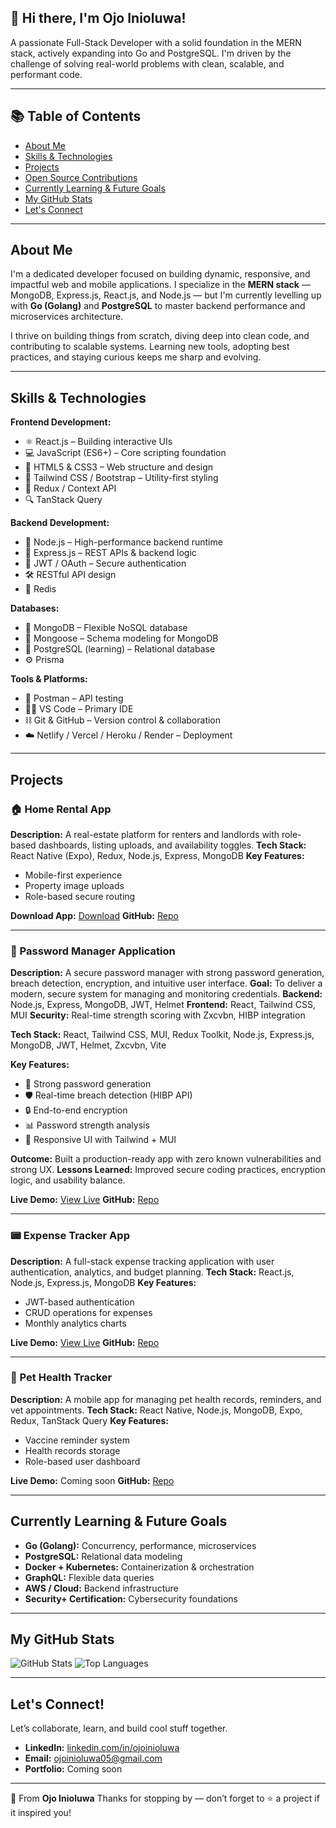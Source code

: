 ## 👋 Hi there, I'm Ojo Inioluwa!

A passionate Full-Stack Developer with a solid foundation in the MERN stack, actively expanding into Go and PostgreSQL. I'm driven by the challenge of solving real-world problems with clean, scalable, and performant code.

---

## 📚 Table of Contents

- [About Me](#about-me)
- [Skills & Technologies](#skills--technologies)
- [Projects](#projects)
- [Open Source Contributions](#open-source-contributions)
- [Currently Learning & Future Goals](#currently-learning--future-goals)
- [My GitHub Stats](#my-github-stats)
- [Let's Connect](#lets-connect)

---

## About Me

I'm a dedicated developer focused on building dynamic, responsive, and impactful web and mobile applications. I specialize in the **MERN stack** — MongoDB, Express.js, React.js, and Node.js — but I'm currently levelling up with **Go (Golang)** and **PostgreSQL** to master backend performance and microservices architecture.

I thrive on building things from scratch, diving deep into clean code, and contributing to scalable systems. Learning new tools, adopting best practices, and staying curious keeps me sharp and evolving.

---

## Skills & Technologies

**Frontend Development:**

- ⚛️ React.js – Building interactive UIs
- 💻 JavaScript (ES6+) – Core scripting foundation
- 🎨 HTML5 & CSS3 – Web structure and design
- 🧹 Tailwind CSS / Bootstrap – Utility-first styling
- 🔄 Redux / Context API
- 🔍 TanStack Query

**Backend Development:**

- 🚀 Node.js – High-performance backend runtime
- 🔧 Express.js – REST APIs & backend logic
- 🔐 JWT / OAuth – Secure authentication
- 🛠 RESTful API design
- 🧠 Redis

**Databases:**

- 🍃 MongoDB – Flexible NoSQL database
- 🔗 Mongoose – Schema modeling for MongoDB
- 🐘 PostgreSQL (learning) – Relational database
- ⚙️ Prisma

**Tools & Platforms:**

- 🧪 Postman – API testing
- 🧑‍💻 VS Code – Primary IDE
- ⛓ Git & GitHub – Version control & collaboration
- ☁️ Netlify / Vercel / Heroku / Render – Deployment

---

## Projects

### 🏠 Home Rental App

**Description:** A real-estate platform for renters and landlords with role-based dashboards, listing uploads, and availability toggles.
**Tech Stack:** React Native (Expo), Redux, Node.js, Express, MongoDB
**Key Features:**

- Mobile-first experience
- Property image uploads
- Role-based secure routing

**Download App:** [Download](https://expo.dev/accounts/ojay_05/projects/rentals/builds/d3a15880-15c9-4bac-9023-a7c486a1aba4)
**GitHub:** [Repo](https://github.com/Ojoinioluwa/rentals)

---

### 🔐 Password Manager Application

**Description:** A secure password manager with strong password generation, breach detection, encryption, and intuitive user interface.
**Goal:** To deliver a modern, secure system for managing and monitoring credentials.
**Backend:** Node.js, Express, MongoDB, JWT, Helmet
**Frontend:** React, Tailwind CSS, MUI
**Security:** Real-time strength scoring with Zxcvbn, HIBP integration

**Tech Stack:** React, Tailwind CSS, MUI, Redux Toolkit, Node.js, Express.js, MongoDB, JWT, Helmet, Zxcvbn, Vite

**Key Features:**

- 🔑 Strong password generation
- 🛡️ Real-time breach detection (HIBP API)
- 🔒 End-to-end encryption
- 📊 Password strength analysis
- 🗽 Responsive UI with Tailwind + MUI

**Outcome:** Built a production-ready app with zero known vulnerabilities and strong UX.
**Lessons Learned:** Improved secure coding practices, encryption logic, and usability balance.

**Live Demo:** [View Live](https://password-manager-frontend-mzof.onrender.com)
**GitHub:** [Repo](https://github.com/Ojoinioluwa/Password-manager)

---

### 📟 Expense Tracker App

**Description:** A full-stack expense tracking application with user authentication, analytics, and budget planning.
**Tech Stack:** React.js, Node.js, Express.js, MongoDB
**Key Features:**

- JWT-based authentication
- CRUD operations for expenses
- Monthly analytics charts

**Live Demo:** [View Live](https://expense-tracking-application-frontend.onrender.com)
**GitHub:** [Repo](https://github.com/Ojoinioluwa/Expense-tracking-application)

---

### 🐶 Pet Health Tracker

**Description:** A mobile app for managing pet health records, reminders, and vet appointments.
**Tech Stack:** React Native, Node.js, MongoDB, Expo, Redux, TanStack Query
**Key Features:**

- Vaccine reminder system
- Health records storage
- Role-based user dashboard

**Live Demo:** Coming soon
**GitHub:** [Repo](https://github.com/Ojoinioluwa/pet-health-tracker)

---

## Currently Learning & Future Goals

- **Go (Golang):** Concurrency, performance, microservices
- **PostgreSQL:** Relational data modeling
- **Docker + Kubernetes:** Containerization & orchestration
- **GraphQL:** Flexible data queries
- **AWS / Cloud:** Backend infrastructure
- **Security+ Certification:** Cybersecurity foundations

---

## My GitHub Stats

![GitHub Stats](https://github-readme-stats.vercel.app/api?username=Ojoinioluwa&show_icons=true&theme=radical)
![Top Languages](https://github-readme-stats.vercel.app/api/top-langs/?username=Ojoinioluwa&layout=compact&theme=radical)

---

## Let's Connect!

Let’s collaborate, learn, and build cool stuff together.

- **LinkedIn:** [linkedin.com/in/ojoinioluwa](https://www.linkedin.com/in/ojoinioluwa)
- **Email:** [ojoinioluwa05@gmail.com](mailto:ojoinioluwa05@gmail.com)
- **Portfolio:** Coming soon

---

🌟 From **Ojo Inioluwa**
Thanks for stopping by — don’t forget to ⭐ a project if it inspired you!
